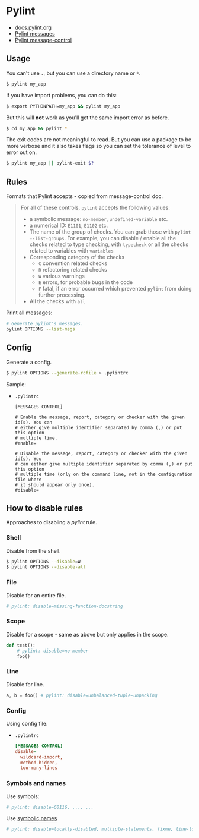 # Pylint

- [docs.pylint.org](https://docs.pylint.org/en/latest/index.html)
- [Pylint messages](https://pylint-messages.wikidot.com/all-codes)
- [Pylint message-control](https://pylint.readthedocs.io/en/latest/user_guide/message-control.html)

## Usage

You can't use `.`, but you can use a directory name or `*`.

```sh
$ pylint my_app
```

If you have import problems, you can do this:

```sh
$ export PYTHONPATH=my_app && pylint my_app
```

But this will **not** work as you'll get the same import error as before.

```sh
$ cd my_app && pylint *
```

The exit codes are not meaningful to read. But you can use a package to be more verbose and it also takes flags so you can set the tolerance of level to error out on.

```sh
$ pylint my_app || pylint-exit $?
```


## Rules

Formats that Pylint accepts - copied from message-control doc.

> For all of these controls, `pylint` accepts the following values:
> -   a symbolic message: `no-member`, `undefined-variable` etc.
> -   a numerical ID: `E1101`, `E1102` etc.
> -   The name of the group of checks. You can grab those with `pylint --list-groups`. For example, you can disable / enable all the checks related to type checking, with `typecheck` or all the checks related
> to variables with `variables`
> -   Corresponding category of the checks
>     -   `C` convention related checks
>     -   `R` refactoring related checks
>     -   `W` various warnings
>     -   `E` errors, for probable bugs in the code
>     -   `F` fatal, if an error occurred which prevented `pylint` from doing further processing.
> -   All the checks with `all`


Print all messages:

```sh
# Generate pylint's messages.
pylint OPTIONS --list-msgs         
```

## Config

Generate a config.

```sh
$ pylint OPTIONS --generate-rcfile > .pylintrc
```

Sample:

- `.pylintrc`
    ```
    [MESSAGES CONTROL]

    # Enable the message, report, category or checker with the given id(s). You can
    # either give multiple identifier separated by comma (,) or put this option
    # multiple time.
    #enable=

    # Disable the message, report, category or checker with the given id(s). You
    # can either give multiple identifier separated by comma (,) or put this option
    # multiple time (only on the command line, not in the configuration file where
    # it should appear only once).
    #disable=
    ```


## How to disable rules

Approaches to disabling a _pylint_ rule.

### Shell

Disable from the shell.

```sh
$ pylint OPTIONS --disable=W
$ pylint OPTIONS --disable-all
```

### File

Disable for an entire file.

```python
# pylint: disable=missing-function-docstring
```

### Scope
 
Disable for a scope - same as above but only applies in the scope.

```python
def test():
    # pylint: disable=no-member
    foo()
```

### Line

Disable for line.

```python
a, b = foo() # pylint: disable=unbalanced-tuple-unpacking
```

### Config

Using config file:

- `.pylintrc`
    ```ini
    [MESSAGES CONTROL]
    disable= 
      wildcard-import,
      method-hidden,
      too-many-lines
    ```


### Symbols and names

Use symbols:

```python
# pylint: disable=C0116, ..., ...
```

Use [symbolic names](https://docs.pylint.org/en/latest/faq.html#do-i-have-to-remember-all-these-numbers)

```python
# pylint: disable=locally-disabled, multiple-statements, fixme, line-too-long
```
